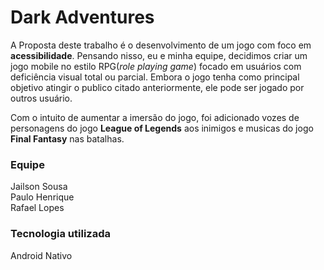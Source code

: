 # Dark Adventures

A Proposta deste trabalho é o desenvolvimento de um jogo com foco em **acessibilidade**.
Pensando nisso, eu e minha equipe, decidimos criar um jogo mobile no estilo RPG(*role playing game*) focado em usuários
com deficiência visual total ou parcial. Embora o jogo tenha como principal objetivo atingir o publico citado anteriormente, 
ele pode ser jogado por outros usuário.

Com o intuito de aumentar a imersão do jogo, foi adicionado vozes de personagens do jogo **League of Legends** aos inimigos e musicas do jogo **Final Fantasy** nas batalhas.

### Equipe

Jailson Sousa  
Paulo Henrique  
Rafael Lopes  

   
   
### Tecnologia utilizada

Android Nativo
